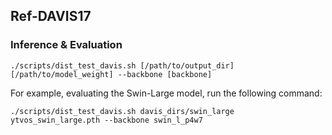 ## Ref-DAVIS17


### Inference & Evaluation

```
./scripts/dist_test_davis.sh [/path/to/output_dir] [/path/to/model_weight] --backbone [backbone]
```

For example, evaluating the Swin-Large model, run the following command:

```
./scripts/dist_test_davis.sh davis_dirs/swin_large ytvos_swin_large.pth --backbone swin_l_p4w7
```